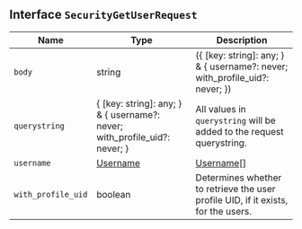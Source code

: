 ## Interface `SecurityGetUserRequest`

| Name | Type | Description |
| - | - | - |
| `body` | string | ({ [key: string]: any; } & { username?: never; with_profile_uid?: never; }) | All values in `body` will be added to the request body. |
| `querystring` | { [key: string]: any; } & { username?: never; with_profile_uid?: never; } | All values in `querystring` will be added to the request querystring. |
| `username` | [Username](./Username.md) | [Username](./Username.md)[] | An identifier for the user. You can specify multiple usernames as a comma-separated list. If you omit this parameter, the API retrieves information about all users. |
| `with_profile_uid` | boolean | Determines whether to retrieve the user profile UID, if it exists, for the users. |
